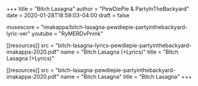+++
title = "Bitch Lasagna"
author = "PewDiePie & PartyInTheBackyard"
date = 2020-01-28T18:59:03-04:00
draft = false

musescore = "imakappa/bitch-lasagna-pewdiepie-partyinthebackyard-lyric-ver"
youtube = "RyMERDvPnmk"

[[resources]]
  src = "bitch-lasagna-lyrics-pewdiepie-partyinthebackyard-imakappa-2020.pdf"
  name = "Bitch Lasagna (+Lyrics)"
  title = "Bitch Lasagna (+Lyrics)"

[[resources]]
  src = "bitch-lasagna-pewdiepie-partyinthebackyard-imakappa-2020.pdf"
  name = "Bitch Lasagna"
  title = "Bitch Lasagna"
+++